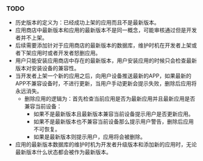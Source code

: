 ### TODO
- 历史版本的定义为：已经成功上架的应用而且不是最新版本。
- 应用商店中最新版本和应用的最新版本不是同一概念，可能审核通过但是开发者并不上架。
- 后续需要添加针对于应用商店的最新版本的数据库，维护时机在开发者上架或者下架应用时或者开发者怒删应用。
- 用户只能安装应用商店中存在的最新版本，用户安装应用的时候只会检查最新版本对安装设备的兼容性。
- 当开发者上架一个新的应用之后，向用户设备推送最新的APP，如果最新的APP不兼容设备时，不进行更新，当用户手动更新会提示失败，删除后应用将永远消失。
  - 删除应用的逻辑为：首先检查当前应用是否为最新应用并且最新应用是否兼容当前设备：
    - 如果不是最新版本且最新版本兼容当前设备提示用户是否更新应用。
    - 如果不是最新版本也不兼容当前设备那么提示用户警告，删除后应用不可恢复。
    - 如果是最新版本则提示用户，应用将会被删除。
- 应用的最新版本数据库的维护时机为开发者升级版本和添加新的应用时，无论最新版本什么状态都会被作为最新版本。
